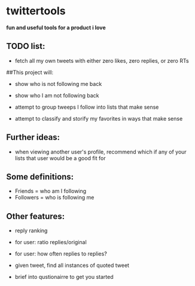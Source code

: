 # twittertools
**fun and useful tools for a product i love**

## TODO list:
* fetch all my own tweets with either zero likes, zero replies, or zero RTs


##This project will:
- show who is not following me back
- show who I am not following back

- attempt to group tweeps I follow into lists that make sense
- attempt to classify and storify my favorites in ways that make sense

## Further ideas:
- when viewing another user's profile, recommend which if any of your lists that user would be a good fit for

## Some definitions:
- Friends = who am I following
- Followers = who is following me

## Other features:
- reply ranking
- for user: ratio replies/original
- for user: how often replies to replies?
- given tweet, find all instances of quoted tweet


- brief into qustionairre to get you started
